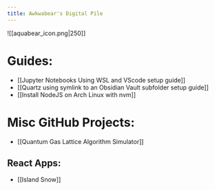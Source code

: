 ```yaml
---
title: Awkwabear's Digital Pile
---
```


![[aquabear_icon.png|250]]
# Guides:
- [[Jupyter Notebooks Using WSL and VScode setup guide]]
- [[Quartz using symlink to an Obsidian Vault subfolder setup guide]]
- [[Install NodeJS on Arch Linux with nvm]]
# Misc GitHub Projects:
- [[Quantum Gas Lattice Algorithm Simulator]]
## React Apps:
- [[Island Snow]]
